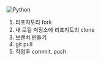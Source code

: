 <img alt="Python" src ="https://img.shields.io/badge/Python-ff5733.svg?&style=for-the-badge&logo=Python&logoColor=white"/>

1. 리포지토리 fork
2. 내 로컬 저장소에 리포지토리 clone
3. 브랜치 만들기
4. git pull
5. 작업후 commit, push 